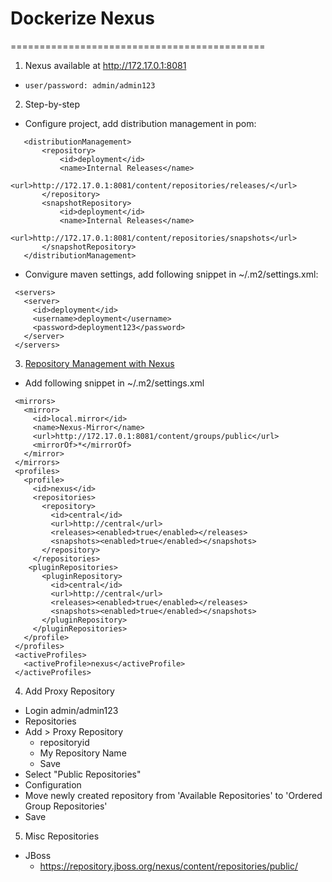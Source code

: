 # Dockerize Nexus

============================================

1. Nexus available at http://172.17.0.1:8081 
 * `user/password: admin/admin123`
2. Step-by-step
 * Configure project, add distribution management in pom:
 ```
    <distributionManagement>
        <repository>
            <id>deployment</id>
            <name>Internal Releases</name>
            <url>http://172.17.0.1:8081/content/repositories/releases/</url>
        </repository>
        <snapshotRepository>
            <id>deployment</id>
            <name>Internal Releases</name>
            <url>http://172.17.0.1:8081/content/repositories/snapshots</url>
        </snapshotRepository>
    </distributionManagement>
 ```
 * Convigure maven settings, add following snippet in ~/.m2/settings.xml:
 ```
  <servers>
    <server>
      <id>deployment</id>
      <username>deployment</username>
      <password>deployment123</password>
    </server>
  </servers>
 ```
3. [Repository Management with Nexus][1]
 * Add following snippet in ~/.m2/settings.xml
 ```
  <mirrors>
    <mirror>
      <id>local.mirror</id>
      <name>Nexus-Mirror</name>
      <url>http://172.17.0.1:8081/content/groups/public</url>
      <mirrorOf>*</mirrorOf>
    </mirror>
  </mirrors>
  <profiles>
    <profile>
      <id>nexus</id>
      <repositories>
        <repository>
          <id>central</id>
          <url>http://central</url>
          <releases><enabled>true</enabled></releases>
          <snapshots><enabled>true</enabled></snapshots>
        </repository>
      </repositories>
     <pluginRepositories>
        <pluginRepository>
          <id>central</id>
          <url>http://central</url>
          <releases><enabled>true</enabled></releases>
          <snapshots><enabled>true</enabled></snapshots>
        </pluginRepository>
      </pluginRepositories>
    </profile>
  </profiles>
  <activeProfiles>
    <activeProfile>nexus</activeProfile>
  </activeProfiles>
 ```
4. Add Proxy Repository
  * Login admin/admin123
  * Repositories
  * Add > Proxy Repository
    * repositoryid
    * My Repository Name
    * Save
  * Select "Public Repositories"
  * Configuration
  * Move newly created repository from 'Available Repositories' to 'Ordered Group Repositories'
  * Save

5. Misc Repositories
  * JBoss
    * https://repository.jboss.org/nexus/content/repositories/public/

[1]:http://books.sonatype.com/nexus-book/reference/config-maven.html

